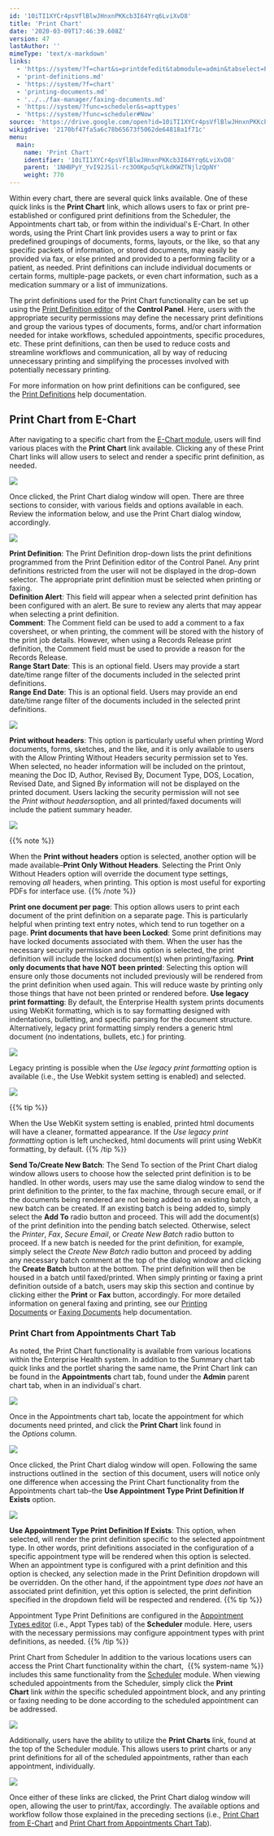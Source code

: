 ```yaml
---
id: '10iTI1XYCr4psVflBlwJHnxnPKKcb3I64Yrq6LviXvD8'
title: 'Print Chart'
date: '2020-03-09T17:46:39.608Z'
version: 47
lastAuthor: ''
mimeType: 'text/x-markdown'
links:
  - 'https://system/?f=chart&s=printdefedit&tabmodule=admin&tabselect=Print+Definitions'
  - 'print-definitions.md'
  - 'https://system/?f=chart'
  - 'printing-documents.md'
  - '../../fax-manager/faxing-documents.md'
  - 'https://system/?func=scheduler&s=apttypes'
  - 'https://system/?func=scheduler#Now'
source: 'https://drive.google.com/open?id=10iTI1XYCr4psVflBlwJHnxnPKKcb3I64Yrq6LviXvD8'
wikigdrive: '2170bf47fa5a6c78b65673f5062de64818a1f71c'
menu:
  main:
    name: 'Print Chart'
    identifier: '10iTI1XYCr4psVflBlwJHnxnPKKcb3I64Yrq6LviXvD8'
    parent: '1NHBPyY_YvI92JSil-rc3O0Kpu5qYLkdKWZTNjlzQpNY'
    weight: 770
---
```

Within every chart, there are several quick links available. One of these quick links is the **Print Chart** link, which allows users to fax or print pre-established or configured print definitions from the Scheduler, the Appointments chart tab, or from within the individual's E-Chart. In other words, using the Print Chart link provides users a way to print or fax predefined groupings of documents, forms, layouts, or the like, so that any specific packets of information, or stored documents, may easily be provided via fax, or else printed and provided to a performing facility or a patient, as needed. Print definitions can include individual documents or certain forms, multiple-page packets, or even chart information, such as a medication summary or a list of immunizations.

The print definitions used for the Print Chart functionality can be set up using the [Print Definition editor](https://system/?f=chart&s=printdefedit&tabmodule=admin&tabselect=Print+Definitions) of the **Control Panel**. Here, users with the appropriate security permissions may define the necessary print definitions and group the various types of documents, forms, and/or chart information needed for intake workflows, scheduled appointments, specific procedures, etc. These print definitions, can then be used to reduce costs and streamline workflows and communication, all by way of reducing unnecessary printing and simplifying the processes involved with potentially necessary printing.

For more information on how print definitions can be configured, see the [Print Definitions](print-definitions.md) help documentation.
  
## Print Chart from E-Chart   
  
After navigating to a specific chart from the [E-Chart module](https://system/?f=chart), users will find various places with the **Print Chart** link available. Clicking any of these Print Chart links will allow users to select and render a specific print definition, as needed.

  
![](../print-chart.assets/06dfc2003ca76c88b7bd5e687df9a34e.png)  


Once clicked, the Print Chart dialog window will open. There are three sections to consider, with various fields and options available in each. Review the information below, and use the Print Chart dialog window, accordingly.

  
![](../print-chart.assets/78a68c7140b52bdae847c8f3a696f9e5.png)  


**Print Definition**: The Print Definition drop-down lists the print definitions programmed from the Print Definition editor of the Control Panel. Any print definitions restricted from the user will not be displayed in the drop-down selector. The appropriate print definition must be selected when printing or faxing.  
**Definition Alert**: This field will appear when a selected print definition has been configured with an alert. Be sure to review any alerts that may appear when selecting a print definition.  
**Comment**: The Comment field can be used to add a comment to a fax coversheet, or when printing, the comment will be stored with the history of the print job details. However, when using a Records Release print definition, the Comment field must be used to provide a reason for the Records Release.  
**Range Start Date**: This is an optional field. Users may provide a start date/time range filter of the documents included in the selected print definitions.  
**Range End Date**: This is an optional field. Users may provide an end date/time range filter of the documents included in the selected print definitions.

  
![](../print-chart.assets/b31aa3ed76aab46d6ad6ca72bd104730.png)  


**Print without headers**: This option is particularly useful when printing Word documents, forms, sketches, and the like, and it is only available to users with the Allow Printing Without Headers security permission set to Yes. When selected, no header information will be included on the printout, meaning the Doc ID, Author, Revised By, Document Type, DOS, Location, Revised Date, and Signed By information will not be displayed on the printed document. Users lacking the security permission will not see the *Print without headers*option, and all printed/faxed documents will include the patient summary header.

  
![](../print-chart.assets/e276118b383c570e22d8bf84ca7abce3.png)  


{{% note %}}

When the **Print without headers** option is selected, another option will be made available–**Print Only Without Headers**. Selecting the Print Only Without Headers option will override the document type settings, removing *all* headers, when printing. This option is most useful for exporting PDFs for interface use.
{{% /note %}}

**Print one document per page**: This option allows users to print each document of the print definition on a separate page. This is particularly helpful when printing text entry notes, which tend to run together on a page.
**Print documents that have been Locked**: Some print definitions may have locked documents associated with them. When the user has the necessary security permission and this option is selected, the print definition will include the locked document(s) when printing/faxing.
**Print only documents that have NOT been printed**: Selecting this option will ensure only those documents not included previously will be rendered from the print definition when used again. This will reduce waste by printing only those things that have not been printed or rendered before.
**Use legacy print formatting**: By default, the Enterprise Health system prints documents using WebKit formatting, which is to say formatting designed with indentations, bulletting, and specific parsing for the document structure. Alternatively, legacy print formatting simply renders a generic html document (no indentations, bullets, etc.) for printing.

  
![](../print-chart.assets/100000000000027000000158A53F33EA6C6A6370.gif)  


Legacy printing is possible when the *Use legacy print formatting* option is available (i.e., the Use Webkit system setting is enabled) and selected.

  
![](../print-chart.assets/769cf984773937ed992e22011719a7ee.png)  


{{% tip %}}

When the Use WebKit system setting is enabled, printed html documents will have a cleaner, formatted appearance. If the *Use legacy print formatting* option is left unchecked, html documents will print using WebKit formatting, by default.
{{% /tip %}}

**Send To/Create New Batch**: The Send To section of the Print Chart dialog window allows users to choose how the selected print definition is to be handled. In other words, users may use the same dialog window to send the print definition to the printer, to the fax machine, through secure email, or if the documents being rendered are not being added to an existing batch, a new batch can be created. If an existing batch is being added to, simply select the **Add To** radio button and proceed. This will add the document(s) of the print definition into the pending batch selected. Otherwise, select the *Printer*, *Fax*, *Secure Email*, or *Create New Batch* radio button to proceed. If a new batch is needed for the print definition, for example, simply select the *Create New Batch* radio button and proceed by adding any necessary batch comment at the top of the dialog window and clicking the **Create Batch** button at the bottom. The print definition will then be housed in a batch until faxed/printed. When simply printing or faxing a print definition outside of a batch, users may skip this section and continue by clicking either the **Print** or **Fax** button, accordingly.
For more detailed information on general faxing and printing, see our [Printing Documents](printing-documents.md) or [Faxing Documents](../../fax-manager/faxing-documents.md) help documentation.
  
### Print Chart from Appointments Chart Tab   

As noted, the Print Chart functionality is available from various locations within the Enterprise Health system. In addition to the Summary chart tab quick links and the portlet sharing the same name, the Print Chart link can be found in the **Appointments** chart tab, found under the **Admin** parent chart tab, when in an individual's chart.

  
![](../print-chart.assets/edf7a35dee7b3d6fe2d3efadb3a949b8.png)  


Once in the Appointments chart tab, locate the appointment for which documents need printed, and click the **Print Chart** link found in the *Options* column.

  
![](../print-chart.assets/46ac9a0cbd8dcca37e43dbc7fc17859e.png)  


Once clicked, the Print Chart dialog window will open. Following the same instructions outlined in the  section of this document, users will notice only one difference when accessing the Print Chart functionality from the Appointments chart tab–the **Use Appointment Type Print Definition If Exists** option.

  
![](../print-chart.assets/42b251134baca7210efeb983e57d6dd3.png)  


**Use Appointment Type Print Definition If Exists**: This option, when selected, will render the print definition specific to the selected appointment type. In other words, print definitions associated in the configuration of a specific appointment type will be rendered when this option is selected. When an appointment type is configured with a print definition and this option is checked, any selection made in the Print Definition dropdown will be overridden. On the other hand, if the appointment type *does not* have an associated print definition, yet this option is selected, the print definition specified in the dropdown field will be respected and rendered.
{{% tip %}}

Appointment Type Print Definitions are configured in the [Appointment Types editor](https://system/?func=scheduler&s=apttypes) (i.e., Appt Types tab) of the **Scheduler** module. Here, users with the necessary permissions may configure appointment types with print definitions, as needed.
{{% /tip %}}

Print Chart from Scheduler
In addition to the various locations users can access the Print Chart functionality within the chart,  {{% system-name %}} includes this same functionality from the [Scheduler](https://system/?func=scheduler#Now) module. When viewing scheduled appointments from the Scheduler, simply click the **Print Chart** link *within* the specific scheduled appointment block, and any printing or faxing needing to be done according to the scheduled appointment can be addressed.

  
![](../print-chart.assets/b92a285b251a8b907a4a27c338ee9a19.png)  


Additionally, users have the ability to utilize the **Print Charts** link, found at the top of the Scheduler module. This allows users to print charts or any print definitions for all of the scheduled appointments, rather than each appointment, individually.

  
![](../print-chart.assets/5355824210737682bb42a7cf4a2f17d7.png)  


Once either of these links are clicked, the Print Chart dialog window will open, allowing the user to print/fax, accordingly. The available options and workflow follow those explained in the preceding sections (i.e., [Print Chart from E-Chart](#gjdgxs) and [Print Chart from Appointments Chart Tab](#30j0zll)).
